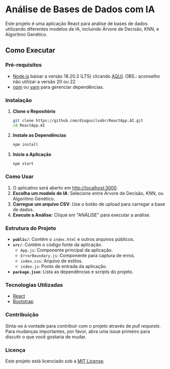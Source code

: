# Análise de Bases de Dados com IA

Este projeto é uma aplicação React para análise de bases de dados utilizando diferentes modelos de IA, incluindo Árvore de Decisão, KNN, e Algoritmo Genético.

## Como Executar

### Pré-requisitos

- [Node.js](https://nodejs.org) baixar a versão 18.20.3 (LTS) clicando [AQUI](https://nodejs.org/en/download/prebuilt-installer). OBS.: aconselho não utilizar a versão 20 ou 22
- [npm](https://www.npmjs.com/) ou [yarn](https://yarnpkg.com/) para gerenciar dependências.

### Instalação

1. **Clone o Repositório**

    ```bash
    git clone https://github.com/diogosilvabr/ReactApp.AI.git
    cd ReactApp.AI
    ```

2. **Instale as Dependências**

    ```bash
    npm install
    ```

3. **Inicie a Aplicação**

    ```bash
    npm start
    ```
### Como Usar

1. O aplicativo será aberto em [http://localhost:3000](http://localhost:3000).
2. **Escolha um modelo de IA**: Selecione entre Árvore de Decisão, KNN, ou Algoritmo Genético.
3. **Carregue um arquivo CSV**: Use o botão de upload para carregar a base de dados.
4. **Execute a Análise**: Clique em "ANÁLISE" para executar a análise.

### Estrutura do Projeto

- **`public/`**: Contém o `index.html` e outros arquivos públicos.
- **`src/`**: Contém o código fonte da aplicação.
  - `App.js`: Componente principal da aplicação.
  - `ErrorBoundary.js`: Componente para captura de erros.
  - `index.css`: Arquivo de estilos.
  - `index.js`: Ponto de entrada da aplicação.
- **`package.json`**: Lista as dependências e scripts do projeto.

### Tecnologias Utilizadas

- [React](https://reactjs.org/)
- [Bootstrap](https://getbootstrap.com/)

### Contribuição

Sinta-se à vontade para contribuir com o projeto através de *pull requests*. Para mudanças importantes, por favor, abra uma issue primeiro para discutir o que você gostaria de mudar.

### Licença

Este projeto está licenciado sob a [MIT License](LICENSE).
